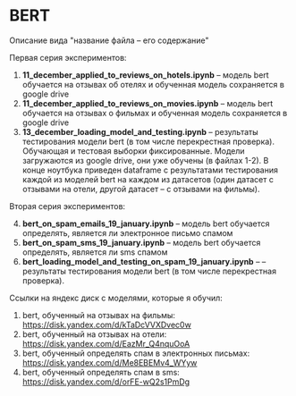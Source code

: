# BERT

Описание вида "название файла – его содержание"

Первая серия экспериментов:

1) **11_december_applied_to_reviews_on_hotels.ipynb**
– модель bert обучается на отзывах об отелях и
обученная модель сохраняется в google drive
2) **11_december_applied_to_reviews_on_movies.ipynb**
– модель bert обучается на отзывах о фильмах и 
обученная модель сохраняется в google drive
3) **13_december_loading_model_and_testing.ipynb**
– результаты тестирования модели bert
(в том числе перекрестная проверка). Обучающая и тестовая
выборки фиксированные.
Модели загружаются из google drive, они уже обучены
(в файлах 1-2).
В конце ноутбука приведен dataframe
с результатами тестирования каждой из моделей bert на 
каждом из датасетов (один датасет с отзывами на отели, 
другой датасет – с отзывами на фильмы).


Вторая серия экспериментов:

4) **bert_on_spam_emails_19_january.ipynb** –
модель bert
обучается определять, является ли электронное письмо спамом
5) **bert_on_spam_sms_19_january.ipynb** –
модель bert
обучается определять, является ли sms спамом
6) **bert_loading_model_and_testing_on_spam_19_january.ipynb** – 
– результаты тестирования модели bert
(в том числе перекрестная проверка).

Ссылки на яндекс диск с моделями, которые я обучил:
1) bert, обученный на отзывах на фильмы:
https://disk.yandex.com/d/kTaDcVVXDvec0w
2) bert, обученный на отзывах на отели:
https://disk.yandex.com/d/EazMr_Q4nquOoA
3) bert, обученный определять спам в электронных письмах:
https://disk.yandex.com/d/Me8EBEMv4_WYyw
4) bert, обученный определять спам в sms:
https://disk.yandex.com/d/orFE-wQ2s1PmDg

